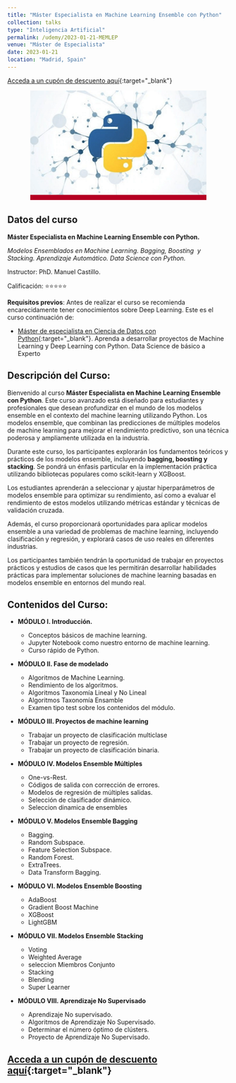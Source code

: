 ```yaml
---
title: "Máster Especialista en Machine Learning Ensemble con Python"
collection: talks
type: "Inteligencia Artificial"
permalink: /udemy/2023-01-21-MEMLEP
venue: "Máster de Especialista"
date: 2023-01-21
location: "Madrid, Spain"
---
```


[Acceda a un cupón de descuento aquí](https://www.udemy.com/course/ensemble-machine-learning-python/?couponCode=ENE_2025){:target="_blank"}

<div>
<p align = "center">
<img src="/images/courses/MEMLEP.png" alt="Master en Ensemble" width="400">
</p>
</div>


## Datos del curso

__Máster Especialista en Machine Learning Ensemble con Python.__

_Modelos Ensemblados en Machine Learning. Bagging, Boosting  y Stacking. Aprendizaje Automático. Data Science con Python._

Instructor: PhD. Manuel Castillo. 

Calificación: ⭐⭐⭐⭐⭐

__Requisitos previos__: Antes de realizar el curso se recomienda encarecidamente tener conocimientos sobre Deep Learning. Este es el curso continuación de:
- [Máster de especialista en Ciencia de Datos con Python](https://www.udemy.com/course/master-en-ciencia-de-datos-con-python/?couponCode=ENE_2025){:target="_blank"}. Aprenda a desarrollar proyectos de Machine Learning y Deep Learning con Python. Data Science de básico a Experto

## Descripción del Curso:

Bienvenido al curso __Máster Especialista en Machine Learning Ensemble con Python__. Este curso avanzado está diseñado para estudiantes y profesionales que desean profundizar en el mundo de los modelos ensemble en el contexto del machine learning utilizando Python. Los modelos ensemble, que combinan las predicciones de múltiples modelos de machine learning para mejorar el rendimiento predictivo, son una técnica poderosa y ampliamente utilizada en la industria.

Durante este curso, los participantes explorarán los fundamentos teóricos y prácticos de los modelos ensemble, incluyendo __bagging, boosting y stacking__. Se pondrá un énfasis particular en la implementación práctica utilizando bibliotecas populares como scikit-learn y XGBoost.

Los estudiantes aprenderán a seleccionar y ajustar hiperparámetros de modelos ensemble para optimizar su rendimiento, así como a evaluar el rendimiento de estos modelos utilizando métricas estándar y técnicas de validación cruzada.

Además, el curso proporcionará oportunidades para aplicar modelos ensemble a una variedad de problemas de machine learning, incluyendo clasificación y regresión, y explorará casos de uso reales en diferentes industrias.

Los participantes también tendrán la oportunidad de trabajar en proyectos prácticos y estudios de casos que les permitirán desarrollar habilidades prácticas para implementar soluciones de machine learning basadas en modelos ensemble en entornos del mundo real.

## Contenidos del Curso:

- __MÓDULO I. Introducción.__
    - Conceptos básicos de machine learning.
    - Jupyter Notebook como nuestro entorno de machine learning.
    - Curso rápido de Python.

- __MÓDULO II. Fase de modelado__
    - Algoritmos de Machine Learning.
    - Rendimiento de los algoritmos.
    - Algoritmos Taxonomía Lineal y No Lineal
    - Algoritmos Taxonomía Ensamble
    - Examen tipo test sobre los contenidos del módulo.

- __MÓDULO III. Proyectos de machine learning__
    - Trabajar un proyecto de clasificación multiclase
    - Trabajar un proyecto de regresión.
    - Trabajar un proyecto de clasificación binaria.

- __MÓDULO IV. Modelos Ensemble Múltiples__
    - One-vs-Rest.
    - Códigos de salida con corrección de errores.
    - Modelos de regresión de múltiples salidas.
    - Selección de clasificador dinámico.
    - Seleccion dinamica de ensembles

- __MÓDULO V. Modelos Ensemble Bagging__
    - Bagging.
    - Random Subspace.
    - Feature Selection Subspace.
    - Random Forest.
    - ExtraTrees.
    - Data Transform Bagging.

- __MÓDULO VI. Modelos Ensemble Boosting__
    - AdaBoost
    - Gradient Boost Machine
    - XGBoost
    - LightGBM

- __MÓDULO VII. Modelos Ensemble Stacking__
    - Voting
    - Weighted Average
    - seleccion Miembros Conjunto
    - Stacking
    - Blending
    - Super Learner

- __MÓDULO VIII. Aprendizaje No Supervisado__
    - Aprendizaje No supervisado.
    - Algoritmos de Aprendizaje No Supervisado.
    - Determinar el número óptimo de clústers.
    - Proyecto de Aprendizaje No Supervisado.

## [Acceda a un cupón de descuento aquí](https://www.udemy.com/course/ensemble-machine-learning-python/?couponCode=ENE_2025){:target="_blank"}